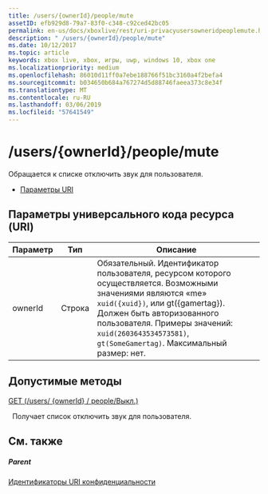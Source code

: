 ```yaml
---
title: /users/{ownerId}/people/mute
assetID: efb929d8-79a7-83f0-c348-c92ced42bc05
permalink: en-us/docs/xboxlive/rest/uri-privacyusersowneridpeoplemute.html
description: " /users/{ownerId}/people/mute"
ms.date: 10/12/2017
ms.topic: article
keywords: xbox live, xbox, игры, uwp, windows 10, xbox one
ms.localizationpriority: medium
ms.openlocfilehash: 86010d11ff0a7ebe188766f51bc3160a4f2befa4
ms.sourcegitcommit: b034650b684a767274d5d88746faeea373c8e34f
ms.translationtype: MT
ms.contentlocale: ru-RU
ms.lasthandoff: 03/06/2019
ms.locfileid: "57641549"
---
```

# <a name="usersowneridpeoplemute"></a>/users/{ownerId}/people/mute
Обращается к списке отключить звук для пользователя.

  * [Параметры URI](#ID4EQ)

<a id="ID4EQ"></a>


## <a name="uri-parameters"></a>Параметры универсального кода ресурса (URI)

| Параметр| Тип| Описание|
| --- | --- | --- |
| ownerId| Строка| Обязательный. Идентификатор пользователя, ресурсом которого осуществляется. Возможными значениями являются «me» <code>xuid({xuid})</code>, или gt({gamertag}). Должен быть авторизованного пользователя. Примеры значений: <code>xuid(2603643534573581)</code>, <code>gt(SomeGamertag)</code>. Максимальный размер: нет. |

<a id="ID4ETB"></a>


## <a name="valid-methods"></a>Допустимые методы

[GET (/users/ {ownerId} / people/Выкл.)](uri-privacyusersowneridpeoplemuteget.md)

&nbsp;&nbsp;Получает список отключить звук для пользователя.

<a id="ID4E4B"></a>


## <a name="see-also"></a>См. также

<a id="ID4E6B"></a>


##### <a name="parent"></a>Parent

[Идентификаторы URI конфиденциальности](atoc-reference-privacyv2.md)
